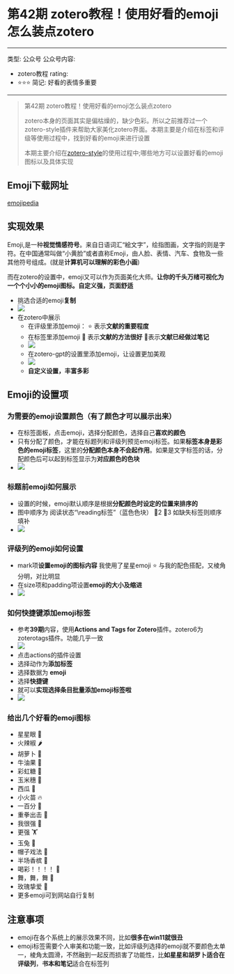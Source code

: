 # 第42期 zotero教程！使用好看的emoji怎么装点zotero

---
类型: 公众号
公众号内容:
  - zotero教程
rating:
  - ⭐⭐⭐
简记: 好看的表情多重要
---

>第42期 zotero教程！使用好看的emoji怎么装点zotero
>
>zotero本身的页面其实是偏枯燥的，缺少色彩。所以之前推荐过一个zotero-style插件来帮助大家美化zotero界面。本期主要是介绍在标签和评级等使用过程中，找到好看的emoji来进行设置
>
>本期主要介绍在[zotero-style](https://wk8686.top/archives/zoteroepi8)的使用过程中;哪些地方可以设置好看的emoji图标以及具体实现


## Emoji下载网址

[emojipedia](https://emojipedia.org/)

## 实现效果

Emoji,是一种**视觉情感符号**。来自日语词汇“絵文字”，绘指图画，文字指的则是字符。在中国通常叫做“小黄脸”或者直称Emoji，由人脸、表情、汽车、食物及一些其他符号组成。(就是**计算机可以理解的彩色小画**)

而在zotero的设置中，emoji又可以作为页面美化大师。**让你的千头万绪可视化为一个个小小的emoji图标。自定义强，页面舒适**

- 挑选合适的emoji**复制**
- ![](https://pic-go-42.oss-cn-guangzhou.aliyuncs.com/img/20231217101447.png)
- 在zotero中展示
	- 在评级里添加emoji： ⭐ 表示**文献的重要程度**
	- 在标签里添加emoji 🥳 表示**文献的方法很好** 📒表示**文献已经做过笔记**
	- ![](https://pic-go-42.oss-cn-guangzhou.aliyuncs.com/img/20231217101803.png)
	- 在zotero-gpt的设置里添加emoji，让设置更加美观
	- ![](https://pic-go-42.oss-cn-guangzhou.aliyuncs.com/img/20231217102050.png)
	- **自定义设置，丰富多彩**

## Emoji的设置项

### 为需要的emoji设置颜色（有了颜色才可以展示出来）

- 在标签面板，点击emoji，选择分配颜色，选择自己**喜欢的颜色**
- 只有分配了颜色，才能在标题列和评级列预览emoji标签。如果**标签本身是彩色的emoji标签**，这里的**分配颜色本身不会起作用**。如果是文字标签的话，分配颜色后可以起到标签显示为**对应颜色的色块**
- ![](https://pic-go-42.oss-cn-guangzhou.aliyuncs.com/img/20231217102539.png)

### 标题前emoji如何展示

- 设置的时候，emoji默认顺序是根据**分配颜色时设定的位置来排序的**
- 图中顺序为 阅读状态“\reading标签”（蓝色色块） 📒2 🥳3 如缺失标签则顺序填补
- ![](https://pic-go-42.oss-cn-guangzhou.aliyuncs.com/img/20231217102430.png)

### 评级列的emoji如何设置

- mark项**设置emoji的图标内容** 我使用了星星emoji ⭐ 与我的配色搭配，又棱角分明，对比明显
- 在size项和padding项设置**emoji的大小及缩进**
- ![](https://pic-go-42.oss-cn-guangzhou.aliyuncs.com/img/20231217103119.png)

### 如何快捷键添加emoji标签

- 参考**39期**内容，使用**Actions and Tags for Zotero**插件。zotero6为zoterotags插件。功能几乎一致
- ![](https://pic-go-42.oss-cn-guangzhou.aliyuncs.com/img/20231217103352.png)
- 点击actions的插件设置
- 选择动作为**添加标签**
- 选择数据为 **emoji**
- 选择**快捷键**
- 就可以**实现选择条目批量添加emoji标签啦**
- ![](https://pic-go-42.oss-cn-guangzhou.aliyuncs.com/img/20231217103846.png)

### 给出几个好看的emoji图标

- 星星眼 🤩
- 火辣椒 🌶️
- 胡萝卜 🥕
- 牛油果 🥑
- 彩虹糖 🍭
- 玉米穗 🌽
- 西瓜 🍉
- 小火苗 🔥
- 一百分 💯
- 重拳出击 👊
- 我很强 💪
- 更强 🏋️
- 玉兔 🐇
- 帽子戏法 🎩
- 半场香槟 🍾
- 喝彩！！！！ 🥳
- 舞，舞，舞 💃
- 玫瑰挚爱 🌹
- 更多emoji可到网站自行复制

## 注意事项

- emoji在各个系统上的展示效果不同，比如**很多在win11就很丑**
- emoji标签需要个人审美和功能一致，比如评级列选择的emoji就不要颜色太单一，棱角太圆滑，不然融到一起反而损害了功能性，比**如星星和胡罗卜适合在评级列**，**书本和笔记**适合在标签列